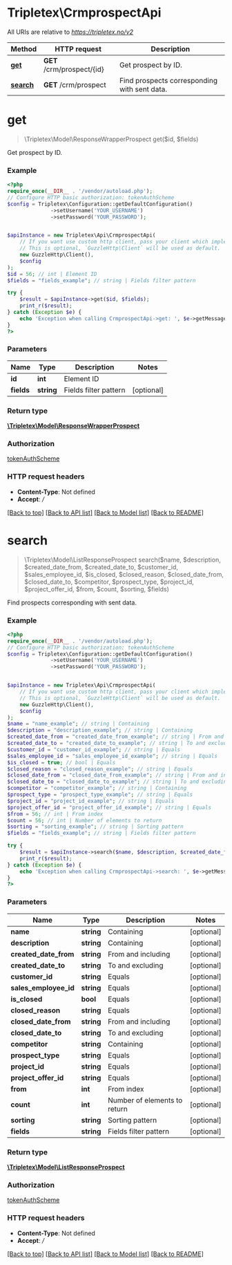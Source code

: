 # Tripletex\CrmprospectApi

All URIs are relative to *https://tripletex.no/v2*

Method | HTTP request | Description
------------- | ------------- | -------------
[**get**](CrmprospectApi.md#get) | **GET** /crm/prospect/{id} | Get prospect by ID.
[**search**](CrmprospectApi.md#search) | **GET** /crm/prospect | Find prospects corresponding with sent data.

# **get**
> \Tripletex\Model\ResponseWrapperProspect get($id, $fields)

Get prospect by ID.

### Example
```php
<?php
require_once(__DIR__ . '/vendor/autoload.php');
// Configure HTTP basic authorization: tokenAuthScheme
$config = Tripletex\Configuration::getDefaultConfiguration()
              ->setUsername('YOUR_USERNAME')
              ->setPassword('YOUR_PASSWORD');


$apiInstance = new Tripletex\Api\CrmprospectApi(
    // If you want use custom http client, pass your client which implements `GuzzleHttp\ClientInterface`.
    // This is optional, `GuzzleHttp\Client` will be used as default.
    new GuzzleHttp\Client(),
    $config
);
$id = 56; // int | Element ID
$fields = "fields_example"; // string | Fields filter pattern

try {
    $result = $apiInstance->get($id, $fields);
    print_r($result);
} catch (Exception $e) {
    echo 'Exception when calling CrmprospectApi->get: ', $e->getMessage(), PHP_EOL;
}
?>
```

### Parameters

Name | Type | Description  | Notes
------------- | ------------- | ------------- | -------------
 **id** | **int**| Element ID |
 **fields** | **string**| Fields filter pattern | [optional]

### Return type

[**\Tripletex\Model\ResponseWrapperProspect**](../Model/ResponseWrapperProspect.md)

### Authorization

[tokenAuthScheme](../../README.md#tokenAuthScheme)

### HTTP request headers

 - **Content-Type**: Not defined
 - **Accept**: */*

[[Back to top]](#) [[Back to API list]](../../README.md#documentation-for-api-endpoints) [[Back to Model list]](../../README.md#documentation-for-models) [[Back to README]](../../README.md)

# **search**
> \Tripletex\Model\ListResponseProspect search($name, $description, $created_date_from, $created_date_to, $customer_id, $sales_employee_id, $is_closed, $closed_reason, $closed_date_from, $closed_date_to, $competitor, $prospect_type, $project_id, $project_offer_id, $from, $count, $sorting, $fields)

Find prospects corresponding with sent data.

### Example
```php
<?php
require_once(__DIR__ . '/vendor/autoload.php');
// Configure HTTP basic authorization: tokenAuthScheme
$config = Tripletex\Configuration::getDefaultConfiguration()
              ->setUsername('YOUR_USERNAME')
              ->setPassword('YOUR_PASSWORD');


$apiInstance = new Tripletex\Api\CrmprospectApi(
    // If you want use custom http client, pass your client which implements `GuzzleHttp\ClientInterface`.
    // This is optional, `GuzzleHttp\Client` will be used as default.
    new GuzzleHttp\Client(),
    $config
);
$name = "name_example"; // string | Containing
$description = "description_example"; // string | Containing
$created_date_from = "created_date_from_example"; // string | From and including
$created_date_to = "created_date_to_example"; // string | To and excluding
$customer_id = "customer_id_example"; // string | Equals
$sales_employee_id = "sales_employee_id_example"; // string | Equals
$is_closed = true; // bool | Equals
$closed_reason = "closed_reason_example"; // string | Equals
$closed_date_from = "closed_date_from_example"; // string | From and including
$closed_date_to = "closed_date_to_example"; // string | To and excluding
$competitor = "competitor_example"; // string | Containing
$prospect_type = "prospect_type_example"; // string | Equals
$project_id = "project_id_example"; // string | Equals
$project_offer_id = "project_offer_id_example"; // string | Equals
$from = 56; // int | From index
$count = 56; // int | Number of elements to return
$sorting = "sorting_example"; // string | Sorting pattern
$fields = "fields_example"; // string | Fields filter pattern

try {
    $result = $apiInstance->search($name, $description, $created_date_from, $created_date_to, $customer_id, $sales_employee_id, $is_closed, $closed_reason, $closed_date_from, $closed_date_to, $competitor, $prospect_type, $project_id, $project_offer_id, $from, $count, $sorting, $fields);
    print_r($result);
} catch (Exception $e) {
    echo 'Exception when calling CrmprospectApi->search: ', $e->getMessage(), PHP_EOL;
}
?>
```

### Parameters

Name | Type | Description  | Notes
------------- | ------------- | ------------- | -------------
 **name** | **string**| Containing | [optional]
 **description** | **string**| Containing | [optional]
 **created_date_from** | **string**| From and including | [optional]
 **created_date_to** | **string**| To and excluding | [optional]
 **customer_id** | **string**| Equals | [optional]
 **sales_employee_id** | **string**| Equals | [optional]
 **is_closed** | **bool**| Equals | [optional]
 **closed_reason** | **string**| Equals | [optional]
 **closed_date_from** | **string**| From and including | [optional]
 **closed_date_to** | **string**| To and excluding | [optional]
 **competitor** | **string**| Containing | [optional]
 **prospect_type** | **string**| Equals | [optional]
 **project_id** | **string**| Equals | [optional]
 **project_offer_id** | **string**| Equals | [optional]
 **from** | **int**| From index | [optional]
 **count** | **int**| Number of elements to return | [optional]
 **sorting** | **string**| Sorting pattern | [optional]
 **fields** | **string**| Fields filter pattern | [optional]

### Return type

[**\Tripletex\Model\ListResponseProspect**](../Model/ListResponseProspect.md)

### Authorization

[tokenAuthScheme](../../README.md#tokenAuthScheme)

### HTTP request headers

 - **Content-Type**: Not defined
 - **Accept**: */*

[[Back to top]](#) [[Back to API list]](../../README.md#documentation-for-api-endpoints) [[Back to Model list]](../../README.md#documentation-for-models) [[Back to README]](../../README.md)

